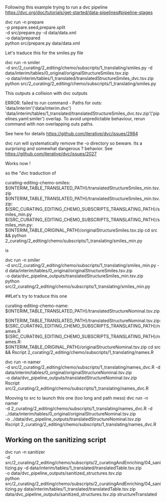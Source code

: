 
Following this example trying to run a dvc pipeline <https://dvc.org/doc/tutorials/get-started/data-pipelines#pipeline-stages>

dvc run -n prepare \
          -p prepare.seed,prepare.split \
          -d src/prepare.py -d data/data.xml \
          -o data/prepared \
          python src/prepare.py data/data.xml


Let's traduce this for the smiles.py file

dvc run -n smiler \
          -d src/2_curating/2_editing/chemo/subscripts/1_translating/smiles.py -d data/interim/tables/0_original/originalStructureSmiles.tsv.zip \
          -o data/interim/tables/1_translated/translatedStructureSmiles_dvc.tsv.zip \
          python src/2_curating/2_editing/chemo/subscripts/1_translating/smiles.py

This outputs a collision with dvc outputs 

ERROR: failed to run command - Paths for outs:                          
'data/interim'('data/interim.dvc')
'data/interim/tables/1_translated/translatedStructureSmiles_dvc.tsv.zip'('pipelines.yaml:smiler')
overlap. To avoid unpredictable behaviour, rerun command with non overlapping outs paths.

See here for details https://github.com/iterative/dvc/issues/2984


dvc run will systematically remove the -o directory so beware. Its a surprising and somewhat dangerous ? behavior.
See
https://github.com/iterative/dvc/issues/2027


Works now !

so the "dvc traduction of 

curating-editing-chemo-smiles: ${INTERIM_TABLE_TRANSLATED_PATH}/translatedStructureSmiles_min.tsv.zip
${INTERIM_TABLE_TRANSLATED_PATH}/translatedStructureSmiles_min.tsv.zip: ${SRC_CURATING_EDITING_CHEMO_SUBSCRIPTS_TRANSLATING_PATH}/smiles_min.py
${SRC_CURATING_EDITING_CHEMO_SUBSCRIPTS_TRANSLATING_PATH}/smiles_min.py: ${INTERIM_TABLE_ORIGINAL_PATH}/originalStructureSmiles.tsv.zip
	cd src && python 2_curating/2_editing/chemo/subscripts/1_translating/smiles_min.py

is 


dvc run -n smiler \
          -d src/2_curating/2_editing/chemo/subscripts/1_translating/smiles_min.py -d data/interim/tables/0_original/originalStructureSmiles.tsv.zip \
          -o data/dvc_pipeline_outputs/translatedStructureSmiles_min.tsv.zip \
          python src/2_curating/2_editing/chemo/subscripts/1_translating/smiles_min.py


##Let's try to traduce this one 

curating-editing-chemo-name: ${INTERIM_TABLE_TRANSLATED_PATH}/translatedStructureNominal.tsv.zip

${INTERIM_TABLE_TRANSLATED_PATH}/translatedStructureNominal.tsv.zip: ${SRC_CURATING_EDITING_CHEMO_SUBSCRIPTS_TRANSLATING_PATH}/names.R
${SRC_CURATING_EDITING_CHEMO_SUBSCRIPTS_TRANSLATING_PATH}/names.R: ${INTERIM_TABLE_ORIGINAL_PATH}/originalStructureNominal.tsv.zip
	cd src && Rscript 2_curating/2_editing/chemo/subscripts/1_translating/names.R

dvc run -n namer \
          -d src/2_curating/2_editing/chemo/subscripts/1_translating/names_dvc.R -d data/interim/tables/0_original/originalStructureNominal.tsv.zip \
          -o data/dvc_pipeline_outputs/translatedStructureNominal.tsv.zip \
          Rscript src/2_curating/2_editing/chemo/subscripts/1_translating/names_dvc.R

Mooving to src to launch this one (too long and path mess)
dvc run -n namer \
          -d 2_curating/2_editing/chemo/subscripts/1_translating/names_dvc.R -d ../data/interim/tables/0_original/originalStructureNominal.tsv.zip \
          -o ../data/dvc_pipeline_outputs/translatedStructureNominal.tsv.zip \
          Rscript 2_curating/2_editing/chemo/subscripts/1_translating/names_dvc.R

## Working on the sanitizing script

dvc run -n sanitizer \
          -d src/2_curating/2_editing/chemo/subscripts/2_curatingAndEnriching/04_sanitizing.py -d data/interim/tables/1_translated/translatedTable.tsv.zip \
          -o data/dvc_pipeline_outputs/sanitized_structures.tsv.zip \
          python src/2_curating/2_editing/chemo/subscripts/2_curatingAndEnriching/04_sanitizing.py data/interim/tables/1_translated/translatedTable.tsv.zip data/dvc_pipeline_outputs/sanitized_structures.tsv.zip structureTranslated
